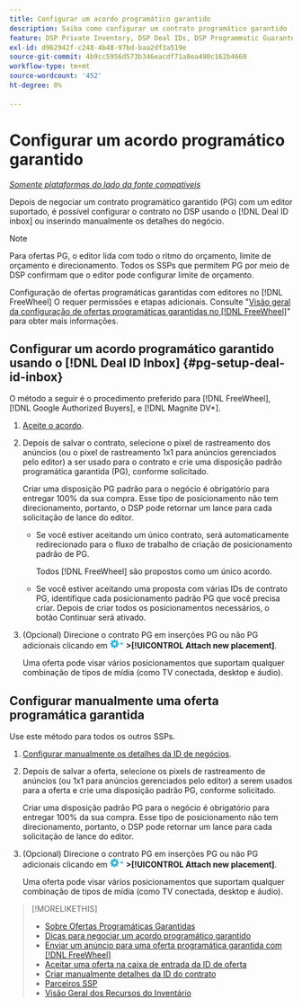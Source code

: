 ```yaml
---
title: Configurar um acordo programático garantido
description: Saiba como configurar um contrato programático garantido (PG) que você negociou com um editor.
feature: DSP Private Inventory, DSP Deal IDs, DSP Programmatic Guaranteed Deals
exl-id: d962942f-c248-4b48-97bd-baa2df3a519e
source-git-commit: 4b9cc5956d573b346eacdf71a8ea490c162b4660
workflow-type: tm+mt
source-wordcount: '452'
ht-degree: 0%

---
```


# Configurar um acordo programático garantido

*[Somente plataformas do lado da fonte compatíveis](programmatic-guaranteed-about.md)*

Depois de negociar um contrato programático garantido (PG) com um editor suportado, é possível configurar o contrato no DSP usando o [!DNL Deal ID inbox] ou inserindo manualmente os detalhes do negócio.

>[!NOTE]
>
> Para ofertas PG, o editor lida com todo o ritmo do orçamento, limite de orçamento e direcionamento. Todos os SSPs que permitem PG por meio de DSP confirmam que o editor pode configurar limite de orçamento.
>
> Configuração de ofertas programáticas garantidas com editores no [!DNL FreeWheel] O requer permissões e etapas adicionais. Consulte &quot;[Visão geral da configuração de ofertas programáticas garantidas no [!DNL FreeWheel]](freewheel-overview.md)&quot; para obter mais informações.

## Configurar um acordo programático garantido usando o [!DNL Deal ID Inbox] {#pg-setup-deal-id-inbox}

O método a seguir é o procedimento preferido para [!DNL FreeWheel], [!DNL Google Authorized Buyers], e [!DNL Magnite DV+].

1. [Aceite o acordo](deal-id-inbox-accept.md).

1. Depois de salvar o contrato, selecione o pixel de rastreamento dos anúncios (ou o pixel de rastreamento 1x1 para anúncios gerenciados pelo editor) a ser usado para o contrato e crie uma disposição padrão programática garantida (PG), conforme solicitado.

   Criar uma disposição PG padrão para o negócio é obrigatório para entregar 100% da sua compra. Esse tipo de posicionamento não tem direcionamento, portanto, o DSP pode retornar um lance para cada solicitação de lance do editor.

   * Se você estiver aceitando um único contrato, será automaticamente redirecionado para o fluxo de trabalho de criação de posicionamento padrão de PG.

     Todos [!DNL FreeWheel] são propostos como um único acordo.

   * Se você estiver aceitando uma proposta com várias IDs de contrato PG, identifique cada posicionamento padrão PG que você precisa criar. Depois de criar todos os posicionamentos necessários, o botão Continuar será ativado.

1. (Opcional) Direcione o contrato PG em inserções PG ou não PG adicionais clicando em ![Menu Opções](/help/dsp/assets/options-menu.png) **>[!UICONTROL Attach new placement]**.

   Uma oferta pode visar vários posicionamentos que suportam qualquer combinação de tipos de mídia (como TV conectada, desktop e áudio).

## Configurar manualmente uma oferta programática garantida

Use este método para todos os outros SSPs.

1. [Configurar manualmente os detalhes da ID de negócios](deal-id-create.md).

1. Depois de salvar a oferta, selecione os pixels de rastreamento de anúncios (ou 1x1 para anúncios gerenciados pelo editor) a serem usados para a oferta e crie uma disposição padrão PG, conforme solicitado.

   Criar uma disposição padrão PG para o negócio é obrigatório para entregar 100% da sua compra. Esse tipo de posicionamento não tem direcionamento, portanto, o DSP pode retornar um lance para cada solicitação de lance do editor.

1. (Opcional) Direcione o contrato PG em inserções PG ou não PG adicionais clicando em ![Menu Opções](/help/dsp/assets/options-menu.png) **>[!UICONTROL Attach new placement]**.

   Uma oferta pode visar vários posicionamentos que suportam qualquer combinação de tipos de mídia (como TV conectada, desktop e áudio).

>[!MORELIKETHIS]
>
>* [Sobre Ofertas Programáticas Garantidas](programmatic-guaranteed-about.md)
>* [Dicas para negociar um acordo programático garantido](/help/dsp/inventory/programmatic-guaranteed-tips.md)
>* [Enviar um anúncio para uma oferta programática garantida com [!DNL FreeWheel]](freewheel-submit.md)
>* [Aceitar uma oferta na caixa de entrada da ID de oferta](deal-id-inbox-accept.md)
>* [Criar manualmente detalhes da ID do contrato](deal-id-create.md)
>* [Parceiros SSP](ssp-partners.md)
>* [Visão Geral dos Recursos do Inventário](inventory-overview.md)
